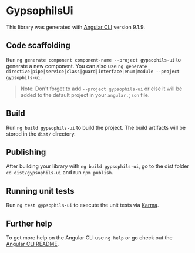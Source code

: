 # GypsophilsUi

This library was generated with [Angular CLI](https://github.com/angular/angular-cli) version 9.1.9.

## Code scaffolding

Run `ng generate component component-name --project gypsophils-ui` to generate a new component. You can also use `ng generate directive|pipe|service|class|guard|interface|enum|module --project gypsophils-ui`.
> Note: Don't forget to add `--project gypsophils-ui` or else it will be added to the default project in your `angular.json` file. 

## Build

Run `ng build gypsophils-ui` to build the project. The build artifacts will be stored in the `dist/` directory.

## Publishing

After building your library with `ng build gypsophils-ui`, go to the dist folder `cd dist/gypsophils-ui` and run `npm publish`.

## Running unit tests

Run `ng test gypsophils-ui` to execute the unit tests via [Karma](https://karma-runner.github.io).

## Further help

To get more help on the Angular CLI use `ng help` or go check out the [Angular CLI README](https://github.com/angular/angular-cli/blob/master/README.md).
